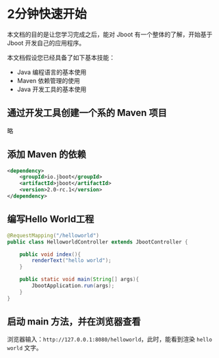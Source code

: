 # 2分钟快速开始

本文档的目的是让您学习完成之后，能对 Jboot 有一个整体的了解，开始基于 Jboot 开发自己的应用程序。

本文档假设您已经具备了如下基本技能：

- Java 编程语言的基本使用
- Maven 依赖管理的使用
- Java 开发工具的基本使用



## 通过开发工具创建一个系的 Maven 项目

   略


## 添加 Maven 的依赖

```xml
<dependency>
    <groupId>io.jboot</groupId>
    <artifactId>jboot</artifactId>
    <version>2.0-rc.1</version>
</dependency>
```

## 编写Hello World工程


```java
@RequestMapping("/helloworld")
public class HelloworldController extends JbootController {

    public void index(){
        renderText("hello world");
    }

    public static void main(String[] args){
        JbootApplication.run(args);
    }
}
```

## 启动 main 方法，并在浏览器查看

浏览器输入：`http://127.0.0.1:8080/helloworld`，此时，能看到渲染 `hello world` 文字。




